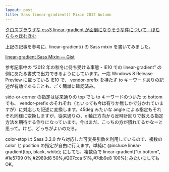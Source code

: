 ```yaml
---
layout: post
title: Sass linear-gradient() Mixin 2012 Autumn
---
```


[クロスブラウザな css3 linear-gradient が面倒になりそうな件について - ほむらちゃほむほむ](http://t-ashula.hateblo.jp/entry/2012/08/27/145535)

上記の記事を参考に、linear-gradient() の Sass mixin を書いてみました。

[linear-gradient Sass Mixin — Gist](https://gist.github.com/3690526)

参考記事中の “2012 年の秋冬に待ち受ける事態 - IE10 での linear-gradient” の例にあたる書式で出力できるようにしています。一応 Windows 8 Release Preview に載っている IE10 で、 vendor-prefix を持たず to キーワードありの記述が有効であることも、ごく簡単に確認済み。

side-or-corner の指定は従来通りの top でも to キーワードのついた to bottom でも、 vendor-prefix のそれぞれ（といっても今は有りか無しかで分かれていますが）に対応した記述に変換します。45deg みたいな angle による指定もそれぞれ同様に変換しますが、従来通りの、x 軸正方向から反時計回りで数える指定方法を期待する作りになっています。今はまだ、こっちの方が慣れてるかなーと思って。けど、どっちがよいのだろ。

color-stop は Sass 3.2.0 から対応した可変長引数を利用しているので、複数の color と position の指定が自由に行えます。単純に @incluce linear-gradient(top, black, white); にしても、複数色で linear-gradient("to bottom", #1e5799 0%,#2989d8 50%,#207cca 51%,#7db9e8 100%); みたいにしても OK。


